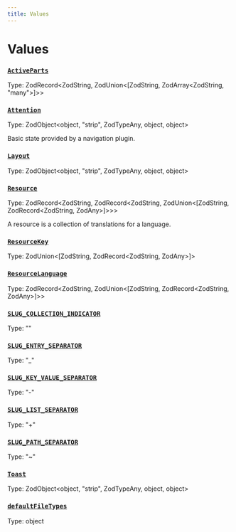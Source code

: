 ```yaml
---
title: Values
---
```

# Values 

### [`ActiveParts`](https://github.com/dxos/dxos/blob/52455dba3/packages/sdk/app-framework/src/plugins/common/navigation.ts#L49)
Type: ZodRecord&lt;ZodString, ZodUnion&lt;[ZodString, ZodArray&lt;ZodString, "many"&gt;]&gt;&gt;



### [`Attention`](https://github.com/dxos/dxos/blob/52455dba3/packages/sdk/app-framework/src/plugins/common/navigation.ts#L55)
Type: ZodObject&lt;object, "strip", ZodTypeAny, object, object&gt;

Basic state provided by a navigation plugin.

### [`Layout`](https://github.com/dxos/dxos/blob/52455dba3/packages/sdk/app-framework/src/plugins/common/layout.ts#L42)
Type: ZodObject&lt;object, "strip", ZodTypeAny, object, object&gt;



### [`Resource`](https://github.com/dxos/dxos/blob/52455dba3/packages/sdk/app-framework/src/plugins/common/translations.ts#L18)
Type: ZodRecord&lt;ZodString, ZodRecord&lt;ZodString, ZodUnion&lt;[ZodString, ZodRecord&lt;ZodString, ZodAny&gt;]&gt;&gt;&gt;

A resource is a collection of translations for a language.

### [`ResourceKey`](https://github.com/dxos/dxos/blob/52455dba3/packages/sdk/app-framework/src/plugins/common/translations.ts#L9)
Type: ZodUnion&lt;[ZodString, ZodRecord&lt;ZodString, ZodAny&gt;]&gt;



### [`ResourceLanguage`](https://github.com/dxos/dxos/blob/52455dba3/packages/sdk/app-framework/src/plugins/common/translations.ts#L12)
Type: ZodRecord&lt;ZodString, ZodUnion&lt;[ZodString, ZodRecord&lt;ZodString, ZodAny&gt;]&gt;&gt;



### [`SLUG_COLLECTION_INDICATOR`](https://github.com/dxos/dxos/blob/52455dba3/packages/sdk/app-framework/src/plugins/common/navigation.ts#L17)
Type: ""



### [`SLUG_ENTRY_SEPARATOR`](https://github.com/dxos/dxos/blob/52455dba3/packages/sdk/app-framework/src/plugins/common/navigation.ts#L14)
Type: "_"



### [`SLUG_KEY_VALUE_SEPARATOR`](https://github.com/dxos/dxos/blob/52455dba3/packages/sdk/app-framework/src/plugins/common/navigation.ts#L15)
Type: "-"



### [`SLUG_LIST_SEPARATOR`](https://github.com/dxos/dxos/blob/52455dba3/packages/sdk/app-framework/src/plugins/common/navigation.ts#L13)
Type: "+"



### [`SLUG_PATH_SEPARATOR`](https://github.com/dxos/dxos/blob/52455dba3/packages/sdk/app-framework/src/plugins/common/navigation.ts#L16)
Type: "~"



### [`Toast`](https://github.com/dxos/dxos/blob/52455dba3/packages/sdk/app-framework/src/plugins/common/layout.ts#L14)
Type: ZodObject&lt;object, "strip", ZodTypeAny, object, object&gt;



### [`defaultFileTypes`](https://github.com/dxos/dxos/blob/52455dba3/packages/sdk/app-framework/src/plugins/common/file.ts#L11)
Type: object



